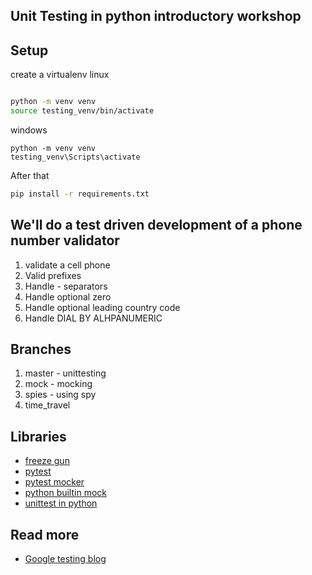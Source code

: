 ## Unit Testing in python  introductory workshop

## Setup

create a virtualenv
linux 
```bash

python -m venv venv
source testing_venv/bin/activate

```

windows

```
python -m venv venv
testing_venv\Scripts\activate
```

After that
```bash
pip install -r requirements.txt
```

## We'll do a test driven development of a phone number validator

1. validate a cell phone
2. Valid prefixes
3. Handle - separators
4. Handle optional zero
5. Handle optional leading country code
6. Handle DIAL BY ALHPANUMERIC 


## Branches

1. master - unittesting
2. mock - mocking
3. spies - using spy
4. time_travel

## Libraries

* [freeze gun](https://github.com/spulec/freezegun)
* [pytest](https://docs.pytest.org/en/stable/)
* [pytest mocker](https://pypi.org/project/pytest-mock/)
* [python builtin mock](https://docs.python.org/3/library/unittest.mock.html)
* [unittest in python](https://docs.python.org/3/library/unittest.html)

## Read more

* [Google testing blog](https://testing.googleblog.com/)